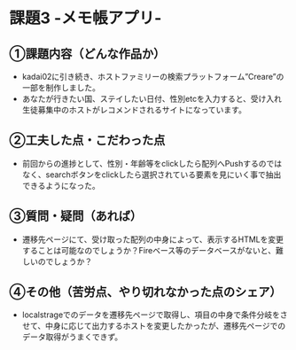 # 課題3 -メモ帳アプリ-

## ①課題内容（どんな作品か）
- kadai02に引き続き、ホストファミリーの検索プラットフォーム”Creare”の一部を制作しました。
- あなたが行きたい国、ステイしたい日付、性別etcを入力すると、受け入れ生徒募集中のホストがレコメンドされるサイトになっています。

## ②工夫した点・こだわった点
- 前回からの進捗として、性別・年齢等をclickしたら配列へPushするのではなく、searchボタンをclickしたら選択されている要素を見にいく事で抽出できるようになった。

## ③質問・疑問（あれば）
- 遷移先ページにて、受け取った配列の中身によって、表示するHTMLを変更することは可能なのでしょうか？Fireベース等のデータベースがないと、難しいのでしょうか？

## ④その他（苦労点、やり切れなかった点のシェア）
- localstrageでのデータを遷移先ページで取得し、項目の中身で条件分岐をさせて、中身に応じて出力するホストを変更したかったが、遷移先ページでのデータ取得がうまくできず。
